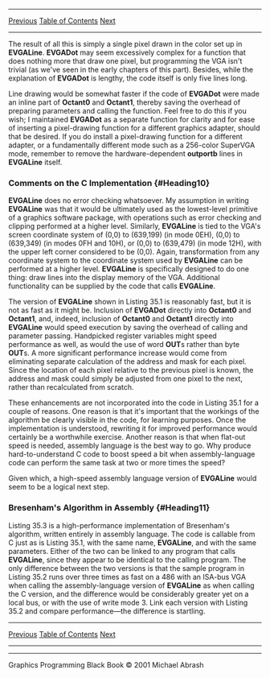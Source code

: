   ------------------------ --------------------------------- --------------------
  [Previous](35-05.html)   [Table of Contents](index.html)   [Next](35-07.html)
  ------------------------ --------------------------------- --------------------

The result of all this is simply a single pixel drawn in the color set
up in **EVGALine**. **EVGADot** may seem excessively complex for a
function that does nothing more that draw one pixel, but programming the
VGA isn't trivial (as we've seen in the early chapters of this part).
Besides, while the explanation of **EVGADot** is lengthy, the code
itself is only five lines long.

Line drawing would be somewhat faster if the code of **EVGADot** were
made an inline part of **Octant0** and **Octant1**, thereby saving the
overhead of preparing parameters and calling the function. Feel free to
do this if you wish; I maintained **EVGADot** as a separate function for
clarity and for ease of inserting a pixel-drawing function for a
different graphics adapter, should that be desired. If you do install a
pixel-drawing function for a different adapter, or a fundamentally
different mode such as a 256-color SuperVGA mode, remember to remove the
hardware-dependent **outportb** lines in **EVGALine** itself.

### Comments on the C Implementation {#Heading10}

**EVGALine** does no error checking whatsoever. My assumption in writing
**EVGALine** was that it would be ultimately used as the lowest-level
primitive of a graphics software package, with operations such as error
checking and clipping performed at a higher level. Similarly,
**EVGALine** is tied to the VGA's screen coordinate system of (0,0) to
(639,199) (in mode 0EH), (0,0) to (639,349) (in modes 0FH and 10H), or
(0,0) to (639,479) (in mode 12H), with the upper left corner considered
to be (0,0). Again, transformation from any coordinate system to the
coordinate system used by **EVGALine** can be performed at a higher
level. **EVGALine** is specifically designed to do one thing: draw lines
into the display memory of the VGA. Additional functionality can be
supplied by the code that calls **EVGALine**.

The version of **EVGALine** shown in Listing 35.1 is reasonably fast,
but it is not as fast as it might be. Inclusion of **EVGADot** directly
into **Octant0** and **Octant1**, and, indeed, inclusion of **Octant0**
and **Octant1** directly into **EVGALine** would speed execution by
saving the overhead of calling and parameter passing. Handpicked
register variables might speed performance as well, as would the use of
word **OUT**s rather than byte **OUT**s. A more significant performance
increase would come from eliminating separate calculation of the address
and mask for each pixel. Since the location of each pixel relative to
the previous pixel is known, the address and mask could simply be
adjusted from one pixel to the next, rather than recalculated from
scratch.

These enhancements are not incorporated into the code in Listing 35.1
for a couple of reasons. One reason is that it's important that the
workings of the algorithm be clearly visible in the code, for learning
purposes. Once the implementation is understood, rewriting it for
improved performance would certainly be a worthwhile exercise. Another
reason is that when flat-out speed is needed, assembly language is the
best way to go. Why produce hard-to-understand C code to boost speed a
bit when assembly-language code can perform the same task at two or more
times the speed?

Given which, a high-speed assembly language version of **EVGALine**
would seem to be a logical next step.

### Bresenham's Algorithm in Assembly {#Heading11}

Listing 35.3 is a high-performance implementation of Bresenham's
algorithm, written entirely in assembly language. The code is callable
from C just as is Listing 35.1, with the same name, **EVGALine**, and
with the same parameters. Either of the two can be linked to any program
that calls **EVGALine**, since they appear to be identical to the
calling program. The only difference between the two versions is that
the sample program in Listing 35.2 runs over three times as fast on a
486 with an ISA-bus VGA when calling the assembly-language version of
**EVGALine** as when calling the C version, and the difference would be
considerably greater yet on a local bus, or with the use of write mode
3. Link each version with Listing 35.2 and compare performance—the
difference is startling.

  ------------------------ --------------------------------- --------------------
  [Previous](35-05.html)   [Table of Contents](index.html)   [Next](35-07.html)
  ------------------------ --------------------------------- --------------------

* * * * *

Graphics Programming Black Book © 2001 Michael Abrash
